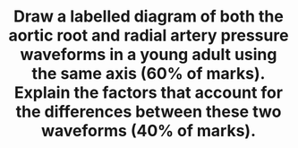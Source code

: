 ---
title: "Draw a labelled diagram of both the aortic root and radial artery pressure waveforms in a young adult using the same axis (60% of marks). Explain the factors that account for the differences between these two waveforms (40% of marks)."
entityType: SAQ
exam: PEX
college: CICM
year: 2016
sitting: B
question: 17
passRate: 41
EC_extraCredit:
- "A well labelled diagram drawn clearly to demonstrate the salient features of the aortic and radial arterial pulses was expected."
- "This would include the different systolic pressure, the absence of a dicrotic notch in the radial pulse (instead a diastolic hump), the narrowness and the delay of the radial pulse, garnered many marks."
EC_errorsCommon:
- "Marks were lost for insufficient explanation such as the distance needed to travel for the pressure wave accounting for the delay, the sharper rise and decline of the radial pulse due to loss of the WIndkessel effect and the different compliance and the loss of the dicrotic notch due to summation and damping out of high frequency components of the pressure wave."
---
